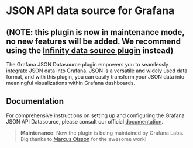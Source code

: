 # JSON API data source for Grafana

## (NOTE: this plugin is now in maintenance mode, no new features will be added. We recommend using the [Infinity data source plugin](https://grafana.com/grafana/plugins/yesoreyeram-infinity-datasource/) instead)

The Grafana JSON Datasource plugin empowers you to seamlessly integrate JSON data into Grafana. JSON is a versatile and widely used data format, and with this plugin, you can easily transform your JSON data into meaningful visualizations within Grafana dashboards.

## Documentation

For comprehensive instructions on setting up and configuring the Grafana JSON API Datasource, please consult our official [documentation](https://grafana.com/docs/plugins/marcusolsson-json-datasource/latest/).

> **Maintenance**: Now the plugin is being maintained by Grafana Labs. Big thanks to [Marcus Olsson](https://github.com/marcusolsson) for the awesome work!
